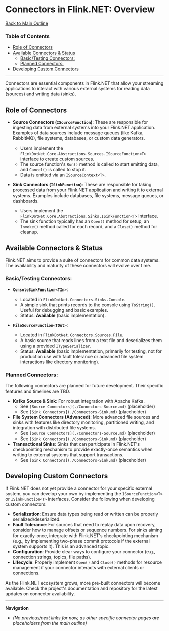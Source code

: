 # Connectors in Flink.NET: Overview

[Back to Main Outline](./Wiki-Structure-Outline.md)

### Table of Contents
- [Role of Connectors](#role-of-connectors)
- [Available Connectors & Status](#available-connectors--status)
  - [Basic/Testing Connectors:](#basictesting-connectors)
  - [Planned Connectors:](#planned-connectors)
- [Developing Custom Connectors](#developing-custom-connectors)

---

Connectors are essential components in Flink.NET that allow your streaming applications to interact with various external systems for reading data (sources) and writing data (sinks).

## Role of Connectors

*   **Source Connectors (`ISourceFunction`)**: These are responsible for ingesting data from external systems into your Flink.NET application. Examples of data sources include message queues (like Kafka, RabbitMQ), file systems, databases, or custom data generators.
    *   Users implement the `FlinkDotNet.Core.Abstractions.Sources.ISourceFunction<T>` interface to create custom sources.
    *   The source function's `Run()` method is called to start emitting data, and `Cancel()` is called to stop it.
    *   Data is emitted via an `ISourceContext<T>`.

*   **Sink Connectors (`ISinkFunction`)**: These are responsible for taking processed data from your Flink.NET application and writing it to external systems. Examples include databases, file systems, message queues, or dashboards.
    *   Users implement the `FlinkDotNet.Core.Abstractions.Sinks.ISinkFunction<T>` interface.
    *   The sink function typically has an `Open()` method for setup, an `Invoke()` method called for each record, and a `Close()` method for cleanup.

## Available Connectors & Status

Flink.NET aims to provide a suite of connectors for common data systems. The availability and maturity of these connectors will evolve over time.

### Basic/Testing Connectors:

*   **`ConsoleSinkFunction<TIn>`**:
    *   Located in `FlinkDotNet.Connectors.Sinks.Console`.
    *   A simple sink that prints records to the console using `ToString()`. Useful for debugging and basic examples.
    *   Status: **Available** (basic implementation).

*   **`FileSourceFunction<TOut>`**:
    *   Located in `FlinkDotNet.Connectors.Sources.File`.
    *   A basic source that reads lines from a text file and deserializes them using a provided `ITypeSerializer`.
    *   Status: **Available** (basic implementation, primarily for testing, not for production use with fault tolerance or advanced file system interactions like directory monitoring).

### Planned Connectors:

The following connectors are planned for future development. Their specific features and timelines are TBD.

*   **Kafka Source & Sink**: For robust integration with Apache Kafka.
    *   See `[Source Connectors](./Connectors-Source.md)` (placeholder)
    *   See `[Sink Connectors](./Connectors-Sink.md)` (placeholder)
*   **File System Connectors (Advanced)**: More advanced file sources and sinks with features like directory monitoring, partitioned writing, and integration with distributed file systems.
    *   See `[Source Connectors](./Connectors-Source.md)` (placeholder)
    *   See `[Sink Connectors](./Connectors-Sink.md)` (placeholder)
*   **Transactional Sinks**: Sinks that can participate in Flink.NET's checkpointing mechanism to provide exactly-once semantics when writing to external systems that support transactions.
    *   See `[Sink Connectors](./Connectors-Sink.md)` (placeholder)

## Developing Custom Connectors

If Flink.NET does not yet provide a connector for your specific external system, you can develop your own by implementing the `ISourceFunction<T>` or `ISinkFunction<T>` interfaces. Consider the following when developing custom connectors:

*   **Serialization**: Ensure data types being read or written can be properly serialized/deserialized.
*   **Fault Tolerance**: For sources that need to replay data upon recovery, consider how to manage offsets or sequence numbers. For sinks aiming for exactly-once, integrate with Flink.NET's checkpointing mechanism (e.g., by implementing two-phase commit protocols if the external system supports it). This is an advanced topic.
*   **Configuration**: Provide clear ways to configure your connector (e.g., connection strings, topics, file paths).
*   **Lifecycle**: Properly implement `Open()` and `Close()` methods for resource management if your connector interacts with external clients or connections.

As the Flink.NET ecosystem grows, more pre-built connectors will become available. Check the project's documentation and repository for the latest updates on connector availability.

---
**Navigation**
*   *(No previous/next links for now, as other specific connector pages are placeholders from the main outline)*
